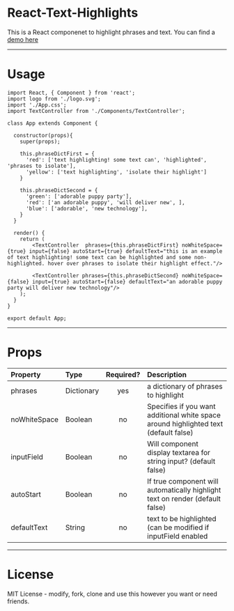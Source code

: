 # React-Text-Highlights

This is a React componenet to highlight phrases and text.
You can find a [demo here](https://zombieanomaly.github.io/React-Text-Highlights)

----

# Usage

    import React, { Component } from 'react';
    import logo from './logo.svg';
    import './App.css';
    import TextController from './Components/TextController';

    class App extends Component {
      
      constructor(props){
        super(props);
        
        this.phraseDictFirst = {
          'red': ['text highlighting! some text can', 'highlighted', 'phrases to isolate'],
          'yellow': ['text highlighting', 'isolate their highlight']
        }
        
        this.phraseDictSecond = {
          'green': ['adorable puppy party'],
          'red': ['an adorable puppy', 'will deliver new', ],
          'blue': ['adorable', 'new technology'],
        }
      }

      render() {
        return (
            <TextController  phrases={this.phraseDictFirst} noWhiteSpace={true} input={false} autoStart={true} defaultText="this is an example of text highlighting! some text can be highlighted and some non-highlighted. hover over phrases to isolate their highlight effect."/>
        
            <TextController phrases={this.phraseDictSecond} noWhiteSpace={false} input={true} autoStart={false} defaultText="an adorable puppy party will deliver new technology"/>
        );
      }
    }
    
    export default App;
    
----

# Props

| Property | Type | Required? | Description |
|:---|:---|:---:|:---|
| phrases | Dictionary | yes | a dictionary of phrases to highlight |
| noWhiteSpace | Boolean | no | Specifies if you want additional white space around highlighted text (default false)|
| inputField | Boolean | no | Will component display textarea for string input? (default false) |
| autoStart | Boolean | no | If true component will automatically highlight text on render (default false) |
| defaultText | String | no | text to be highlighted (can be modified if inputField enabled |

----

# License
MIT License - modify, fork, clone and use this however you want or need friends.
